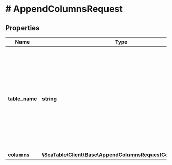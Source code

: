 # # AppendColumnsRequest

## Properties

Name | Type | Description | Notes
------------ | ------------- | ------------- | -------------
**table_name** | **string** | The name of the table to perform the operation on. Alternatively, you can use the &#x60;table_id&#x60; instead of &#x60;table_name&#x60;. If using &#x60;table_id&#x60;, ensure that the key in the request body is replaced accordingly. | [optional]
**columns** | [**\SeaTable\Client\Base\AppendColumnsRequestColumnsInner[]**](AppendColumnsRequestColumnsInner.md) |  | [optional]


